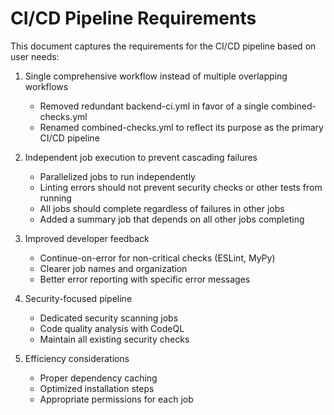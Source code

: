 # CI/CD Pipeline Requirements

This document captures the requirements for the CI/CD pipeline based on user needs:

1. Single comprehensive workflow instead of multiple overlapping workflows
   - Removed redundant backend-ci.yml in favor of a single combined-checks.yml
   - Renamed combined-checks.yml to reflect its purpose as the primary CI/CD pipeline

2. Independent job execution to prevent cascading failures
   - Parallelized jobs to run independently
   - Linting errors should not prevent security checks or other tests from running
   - All jobs should complete regardless of failures in other jobs
   - Added a summary job that depends on all other jobs completing

3. Improved developer feedback
   - Continue-on-error for non-critical checks (ESLint, MyPy)
   - Clearer job names and organization
   - Better error reporting with specific error messages

4. Security-focused pipeline
   - Dedicated security scanning jobs
   - Code quality analysis with CodeQL
   - Maintain all existing security checks

5. Efficiency considerations
   - Proper dependency caching
   - Optimized installation steps
   - Appropriate permissions for each job
